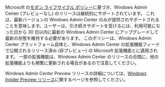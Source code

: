 Microsoft の[モダン ライフサイクル ポリシー](https://support.microsoft.com/help/30881/modern-lifecycle-policy)に基づき、Windows Admin Center (プレビューなし) のリリースは継続的にサポートされています。 これは、最新バージョンの Windows Admin Center のみが提供されサポートされることを意味します。ユーザーは、引き続きサポートを受けるには、利用可能になった日から 30 日以内に最新の Windows Admin Center にアップグレードして最新の状態を維持する必要があります。 このポリシーは、Windows Admin Center プラットフォーム自体と、Windows Admin Center の拡張機能フィードで公開されるリリース済み (非プレビュー) の Microsoft 拡張機能とに適用されます。 一部の拡張機能は、Windows Admin Center のリリースの合間に、他の拡張機能よりも頻繁に更新される場合があるので注意してください。

Windows Admin Center Preview リリースの詳細については、[Windows Insider Preview リリース](https://www.microsoft.com/en-us/software-download/windowsinsiderpreviewserver)に関するページを参照してください。
